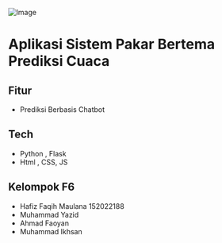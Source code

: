 ![Image](https://github.com/user-attachments/assets/7199785b-4032-4e3c-8681-05141ae953af)

# Aplikasi Sistem Pakar Bertema Prediksi Cuaca

## Fitur

- Prediksi Berbasis Chatbot

## Tech

- Python , Flask
- Html , CSS, JS

## Kelompok F6

- Hafiz Faqih Maulana 152022188
- Muhammad Yazid
- Ahmad Faoyan
- Muhammad Ikhsan
